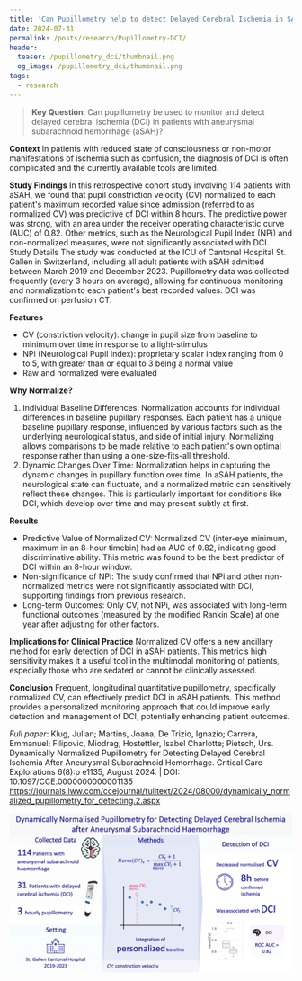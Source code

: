 ```yaml
---
title: 'Can Pupillometry help to detect Delayed Cerebral Ischemia in SAH?'
date: 2024-07-31
permalink: /posts/research/Pupillometry-DCI/
header:
  teaser: /pupillometry_dci/thumbnail.png
  og_image: /pupillometry_dci/thumbnail.png
tags:
  - research
---
```


> **Key Question**: Can pupillometry be used to monitor and detect delayed cerebral ischemia (DCI) in patients with aneurysmal subarachnoid hemorrhage (aSAH)?


**Context** 
In patients with reduced state of consciousness or non-motor manifestations of ischemia such as confusion, the diagnosis of DCI is often complicated and the currently available tools are limited. 

**Study Findings** 
In this retrospective cohort study involving 114 patients with aSAH, we found that pupil constriction velocity (CV) normalized to each patient's maximum recorded value since admission (referred to as normalized CV) was predictive of DCI within 8 hours. The predictive power was strong, with an area under the receiver operating characteristic curve (AUC) of 0.82. Other metrics, such as the Neurological Pupil Index (NPi) and non-normalized measures, were not significantly associated with DCI.
Study Details The study was conducted at the ICU of Cantonal Hospital St. Gallen in Switzerland, including all adult patients with aSAH admitted between March 2019 and December 2023. Pupillometry data was collected frequently (every 3 hours on average), allowing for continuous monitoring and normalization to each patient's best recorded values. DCI was confirmed on perfusion CT. 

**Features** 
-	CV (constriction velocity): change in pupil size from baseline to minimum over time in response to a light-stimulus
-	NPi (Neurological Pupil Index):  proprietary scalar index ranging from 0 to 5, with greater than or equal to 3 being a normal value
-	Raw and normalized were evaluated

**Why Normalize?**
1. Individual Baseline Differences: Normalization accounts for individual differences in baseline pupillary responses. Each patient has a unique baseline pupillary response, influenced by various factors such as the underlying neurological status, and side of initial injury. Normalizing allows comparisons to be made relative to each patient's own optimal response rather than using a one-size-fits-all threshold.
2. Dynamic Changes Over Time: Normalization helps in capturing the dynamic changes in pupillary function over time. In aSAH patients, the neurological state can fluctuate, and a normalized metric can sensitively reflect these changes. This is particularly important for conditions like DCI, which develop over time and may present subtly at first.

**Results**
- Predictive Value of Normalized CV: Normalized CV (inter-eye minimum, maximum in an 8-hour timebin) had an AUC of 0.82, indicating good discriminative ability. This metric was found to be the best predictor of DCI within an 8-hour window.
- Non-significance of NPi: The study confirmed that NPi and other non-normalized metrics were not significantly associated with DCI, supporting findings from previous research.
- Long-term Outcomes: Only CV, not NPi, was associated with long-term functional outcomes (measured by the modified Rankin Scale) at one year after adjusting for other factors.

**Implications for Clinical Practice** 
Normalized CV offers a new ancillary method for early detection of DCI in aSAH patients. This metric’s high sensitivity makes it a useful tool in the multimodal monitoring of patients, especially those who are sedated or cannot be clinically assessed.

**Conclusion**
Frequent, longitudinal quantitative pupillometry, specifically normalized CV, can effectively predict DCI in aSAH patients. This method provides a personalized monitoring approach that could improve early detection and management of DCI, potentially enhancing patient outcomes.

_Full paper_: Klug, Julian; Martins, Joana; De Trizio, Ignazio; Carrera, Emmanuel; Filipovic, Miodrag; Hostettler, Isabel Charlotte; Pietsch, Urs. Dynamically Normalized Pupillometry for Detecting Delayed Cerebral Ischemia After Aneurysmal Subarachnoid Hemorrhage. Critical Care Explorations 6(8):p e1135, August 2024. | DOI: 10.1097/CCE.0000000000001135 
https://journals.lww.com/ccejournal/fulltext/2024/08000/dynamically_normalized_pupillometry_for_detecting.2.aspx 

![Graphical abstract](/images/pupillometry_dci/graphical_abstract.png "Graphical abstract")
